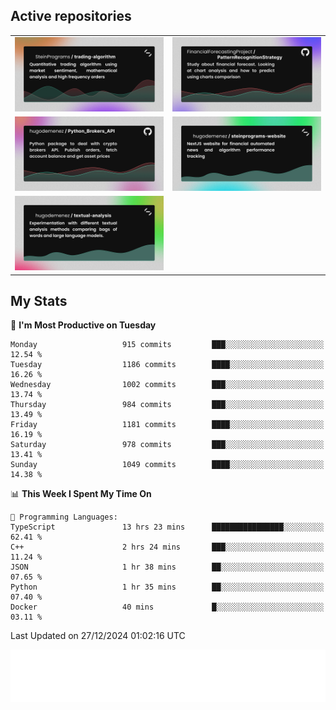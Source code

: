 ## Active repositories
|||
| ------------- | ------------- |
|[![Python Trading Algorithm](assets/base_python_architecture.png)](https://github.com/SteinPrograms/base-python-architecture)|[![Quantitative Prediction](assets/pattern_recognition_strategy.png)](https://github.com/FinancialForecastingProject/PatternRecognitionStrategy.git)|
|[![Broker SDK](assets/python_brokers_api.png)](https://github.com/hugodemenez/Python_Brokers_API)|[![NextJS Website](assets/steinprograms-website.png)](https://github.com/hugodemenez/steinprograms-website)|
|[![Textual](assets/textual-analysis.png)](https://github.com/hugodemenez/textual-analysis)||


## My Stats

<!--START_SECTION:waka-->
📅 **I'm Most Productive on Tuesday** 

```text
Monday                   915 commits         ███░░░░░░░░░░░░░░░░░░░░░░   12.54 % 
Tuesday                  1186 commits        ████░░░░░░░░░░░░░░░░░░░░░   16.26 % 
Wednesday                1002 commits        ███░░░░░░░░░░░░░░░░░░░░░░   13.74 % 
Thursday                 984 commits         ███░░░░░░░░░░░░░░░░░░░░░░   13.49 % 
Friday                   1181 commits        ████░░░░░░░░░░░░░░░░░░░░░   16.19 % 
Saturday                 978 commits         ███░░░░░░░░░░░░░░░░░░░░░░   13.41 % 
Sunday                   1049 commits        ████░░░░░░░░░░░░░░░░░░░░░   14.38 % 
```


📊 **This Week I Spent My Time On** 

```text
💬 Programming Languages: 
TypeScript               13 hrs 23 mins      ████████████████░░░░░░░░░   62.41 % 
C++                      2 hrs 24 mins       ███░░░░░░░░░░░░░░░░░░░░░░   11.24 % 
JSON                     1 hr 38 mins        ██░░░░░░░░░░░░░░░░░░░░░░░   07.65 % 
Python                   1 hr 35 mins        ██░░░░░░░░░░░░░░░░░░░░░░░   07.40 % 
Docker                   40 mins             █░░░░░░░░░░░░░░░░░░░░░░░░   03.11 % 
```


 Last Updated on 27/12/2024 01:02:16 UTC
<!--END_SECTION:waka-->

![Coding metrics](metrics.plugin.wakatime.svg)
